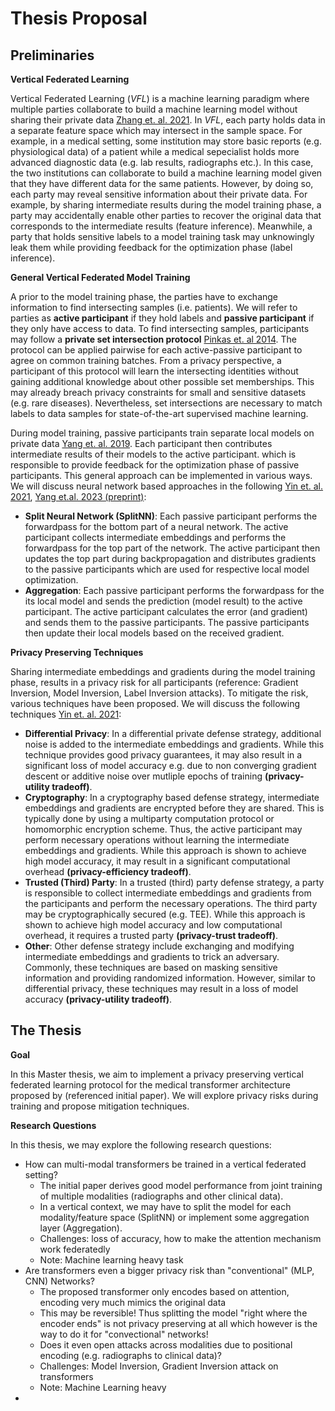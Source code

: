 # Thesis Proposal 

## Preliminaries

**Vertical Federated Learning**

Vertical Federated Learning (*VFL*) is a machine learning paradigm where
multiple parties collaborate to build a machine learning model without sharing
their private data [Zhang et. al. 2021][ref_survey_vfl]. In *VFL*, each party holds
data in a separate feature space which may intersect in the sample space. For
example, in a medical setting, some institution may store basic reports (e.g.
physiological data) of a patient while a medical sepecialist holds more
advanced diagnostic data (e.g. lab results, radiographs etc.). In this case,
the two institutions can collaborate to build a machine learning model given
that they have different data for the same patients. However, by doing so, each
party may reveal sensitive information about their private data. 
For example, by sharing intermediate results during the model training phase, a
party may accidentally enable other parties to recover the original data that
corresponds to the intermediate results (feature inference). Meanwhile, a party
that holds sensitive labels to a model training task may unknowingly leak them
while providing feedback for the optimization phase (label inference).  

**General Vertical Federated Model Training**

A prior to the model training phase, the parties have to exchange information to
find intersecting samples (i.e. patients). We will refer to parties as **active
participant** if they hold labels and **passive participant** if they
only have access to data. To find intersecting samples, participants may follow
a **private set intersection protocol** [Pinkas et. al 2014][ref_psi]. The protocol
can be applied pairwise for each active-passive participant to agree on common
training batches. From a privacy perspective, a participant of this protocol
will learn the intersecting identities without gaining additional knowledge
about other possible set memberships. This may already breach privacy
constraints for small and sensitive datasets (e.g. rare diseases). Nevertheless,
set intersections are necessary to match labels to data samples for 
state-of-the-art supervised machine learning. 

During model training, passive participants train separate local models on 
private data [Yang et. al. 2019][ref_survey_vfl_acm]. Each participant then
contributes intermediate results of their models to the active participant. 
which is responsible to provide feedback for the optimization phase of passive
participants. This general approach can be implemented in various ways. We will
discuss neural network based approaches in the following [Yin et. al. 2021][ref_yin_acm], 
[Yang et.al. 2023 (preprint)][ref_preprint_vfl_acm]:

- **Split Neural Network (SplitNN)**: Each passive participant performs the forwardpass
for the bottom part of a neural network.  The active participant collects
intermediate embeddings and performs the forwardpass for the top part of the
network. The active participant then updates the top part during backpropagation
and distributes gradients to the passive participants which are used for
respective local model optimization.
- **Aggregation**: Each passive participant performs the forwardpass for the
its local model and sends the prediction (model result) to the active
participant. The active participant calculates the error (and gradient) and sends
them to the passive participants. The passive participants then update their
local models based on the received gradient.

**Privacy Preserving Techniques**

Sharing intermediate embeddings and gradients during the model training phase, 
results in a privacy risk for all participants (reference: Gradient Inversion,
Model Inversion, Label Inversion attacks). To mitigate the risk, various 
techniques have been proposed. We will discuss the following techniques 
[Yin et. al. 2021][ref_yin_acm]:

- **Differential Privacy**: In a differential private defense strategy,
additional noise is added to the intermediate embeddings and gradients. While
this technique provides good privacy guarantees, it may also result in a
significant loss of model accuracy e.g. due to non converging gradient descent or
additive noise over mutliple epochs of training **(privacy-utility tradeoff)**.
- **Cryptography**: In a cryptography based defense strategy,
intermediate embeddings and gradients are encrypted before they are shared. 
This is typically done by using a multiparty computation protocol or homomorphic 
encryption scheme. Thus, the active participant may perform necessary operations 
without learning the intermediate embeddings and gradients. While this approach
is shown to achieve high model accuracy, it may result in a significant
computational overhead **(privacy-efficiency tradeoff)**.
- **Trusted (Third) Party**: In a trusted (third) party defense strategy, a 
party is responsible to collect intermediate embeddings and gradients from the
participants and perform the necessary operations. The third party may be
cryptographically secured (e.g. TEE). While this approach is shown to achieve
high model accuracy and low computational overhead, it requires a trusted party
**(privacy-trust tradeoff)**.
- **Other**: Other defense strategy include exchanging and modifying
intermediate embeddings and gradients to trick an adversary. Commonly, these
techniques are based on masking sensitive information and providing randomized
information. However, similar to differential privacy, these techniques may
result in a loss of model accuracy **(privacy-utility tradeoff)**.

## The Thesis

**Goal**

In this Master thesis, we aim to implement a privacy preserving vertical
federated learning protocol for the medical transformer architecture proposed by
(referenced initial paper). We will explore privacy risks during training and
propose mitigation techniques.

**Research Questions**

In this thesis, we may explore the following research questions:

- How can multi-modal transformers be trained in a vertical federated setting?
  - The initial paper derives good model performance from joint training of
    multiple modalities (radiographs and other clinical data). 
  - In a vertical context, we may have to split the model for each
    modality/feature space (SplitNN) or implement some aggregation layer (Aggregation).
  - Challenges: loss of accuracy, how to make the attention mechanism work federatedly
  - Note: Machine learning heavy task
- Are transformers even a bigger privacy risk than "conventional" (MLP, CNN) Networks?
  - The proposed transformer only encodes based on attention, encoding very much
  mimics the original data
  - This may be reversible! Thus splitting the model "right where the encoder
  ends" is not privacy preserving at all which however is the way to do it for
  "convectional" networks!
  - Does it even open attacks across modalities due to positional encoding (e.g.
  radiographs to clinical data)?
  - Challenges: Model Inversion, Gradient Inversion attack on transformers
  - Note: Machine Learning heavy
- 

[ref_survey_vfl]: https://www.sciencedirect.com/science/article/pii/S0950705121000381
[ref_psi]: https://www.usenix.org/system/files/conference/usenixsecurity14/sec14-paper-pinkas.pdf
[ref_survey_vfl_acm]: https://dl.acm.org/doi/pdf/10.1145/3298981
[ref_preprint_vfl_acm]: https://arxiv.org/pdf/2304.01829.pdf
[ref_yin_acm]: https://dl.acm.org/doi/pdf/10.1145/3460427